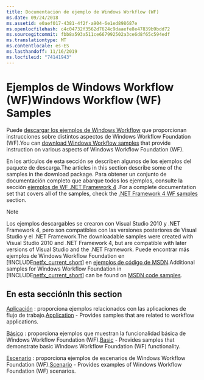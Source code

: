 ```yaml
---
title: Documentación de ejemplo de Windows Workflow (WF)
ms.date: 09/24/2018
ms.assetid: e0aef017-4381-4f2f-a904-6e1ed898687e
ms.openlocfilehash: c4c04732f3562d7624c9daaefe8e47839b9bdd72
ms.sourcegitcommit: fbb8a593a511ce667992502a3ce6d8f65c594edf
ms.translationtype: MT
ms.contentlocale: es-ES
ms.lasthandoff: 11/16/2019
ms.locfileid: "74141943"
---
```

# <a name="windows-workflow-wf-samples"></a><span data-ttu-id="094df-102">Ejemplos de Windows Workflow (WF)</span><span class="sxs-lookup"><span data-stu-id="094df-102">Windows Workflow (WF) Samples</span></span>

<span data-ttu-id="094df-103">Puede [descargar los ejemplos de Windows Workflow](https://go.microsoft.com/fwlink/?LinkId=150780) que proporcionan instrucciones sobre distintos aspectos de Windows Workflow Foundation (WF).</span><span class="sxs-lookup"><span data-stu-id="094df-103">You can [download Windows Workflow samples](https://go.microsoft.com/fwlink/?LinkId=150780) that provide instruction on various aspects of Windows Workflow Foundation (WF).</span></span>

<span data-ttu-id="094df-104">En los artículos de esta sección se describen algunos de los ejemplos del paquete de descarga.</span><span class="sxs-lookup"><span data-stu-id="094df-104">The articles in this section describe some of the samples in the download package.</span></span> <span data-ttu-id="094df-105">Para obtener un conjunto de documentación completo que abarque todos los ejemplos, consulte la sección [ejemplos de WF .NET Framework 4](https://docs.microsoft.com/previous-versions/dotnet/netframework-4.0/dd483375(v%3dvs.100)) .</span><span class="sxs-lookup"><span data-stu-id="094df-105">For a complete documentation set that covers all of the samples, check the [.NET Framework 4 WF samples](https://docs.microsoft.com/previous-versions/dotnet/netframework-4.0/dd483375(v%3dvs.100)) section.</span></span>

> [!NOTE]
> <span data-ttu-id="094df-106">Los ejemplos descargables se crearon con Visual Studio 2010 y .NET Framework 4, pero son compatibles con las versiones posteriores de Visual Studio y el .NET Framework.</span><span class="sxs-lookup"><span data-stu-id="094df-106">The downloadable samples were created with Visual Studio 2010 and .NET Framework 4, but are compatible with later versions of Visual Studio and the .NET Framework.</span></span> <span data-ttu-id="094df-107">Puede encontrar más ejemplos de Windows Workflow Foundation en [!INCLUDE[netfx_current_short](../../../../includes/netfx-current-short-md.md)] en [ejemplos de código de MSDN](https://aka.ms/WF45Samples).</span><span class="sxs-lookup"><span data-stu-id="094df-107">Additional samples for Windows Workflow Foundation in [!INCLUDE[netfx_current_short](../../../../includes/netfx-current-short-md.md)] can be found on [MSDN code samples](https://aka.ms/WF45Samples).</span></span>

## <a name="in-this-section"></a><span data-ttu-id="094df-108">En esta sección</span><span class="sxs-lookup"><span data-stu-id="094df-108">In this section</span></span>

<span data-ttu-id="094df-109">[Aplicación](application.md) : proporciona ejemplos relacionados con las aplicaciones de flujo de trabajo.</span><span class="sxs-lookup"><span data-stu-id="094df-109">[Application](application.md) - Provides samples that are related to workflow applications.</span></span>

<span data-ttu-id="094df-110">[Básico](basic.md) : proporciona ejemplos que muestran la funcionalidad básica de Windows Workflow Foundation (WF).</span><span class="sxs-lookup"><span data-stu-id="094df-110">[Basic](basic.md) - Provides samples that demonstrate basic Windows Workflow Foundation (WF) functionality.</span></span>

<span data-ttu-id="094df-111">[Escenario](scenario.md) : proporciona ejemplos de escenarios de Windows Workflow Foundation (WF).</span><span class="sxs-lookup"><span data-stu-id="094df-111">[Scenario](scenario.md) - Provides examples of Windows Workflow Foundation (WF) scenarios.</span></span>
